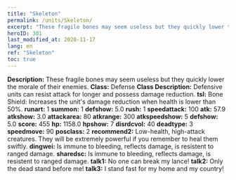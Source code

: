 ```yaml
---
title: "Skeleton"
permalink: /units/Skeleton/
excerpt: "These fragile bones may seem useless but they quickly lower the morale of their enemies."
heroID: 301
last_modified_at: 2020-11-17
lang: en
ref: "Skeleton"
toc: true
---
```

 **Description:** These fragile bones may seem useless but they quickly lower the morale of their enemies.
 **Class:** Defense
 **Class Description:** Defensive units can resist attack for longer and possess damage reduction.
 **tsl:** Bone Shield: Increases the unit's damage reduction when health is lower than 50%.
 **runart:** 1
 **summon:** 1
 **defshow:** 5.0
 **rush:** 1
 **speedattack:** 100
 **atk:** 57.9
 **atkshow:** 3.0
 **attackarea:** 80
 **atkrange:** 300
 **atkspeedshow:** 5
 **defshow:** 5.0
 **score:** 455
 **hp:** 1158.0
 **hpshow:** 7
 **disrdcvol:** 40
 **deadtype:** 3
 **speedmove:** 90
 **posclass:** 2
 **recommend2:** Low-health, high-attack creatures. They will be extremely powerful if you remember to heal them swiftly.
 **dingwei:** Is immune to bleeding, reflects damage, is resistent to ranged damage.
 **sharedsc:** Is immune to bleeding, reflects damage, is resistent to ranged damage.
 **talk1:** No one can break my lance!
 **talk2:** Only the dead stand before me!
 **talk3:** I stand fast for my home and my country!
